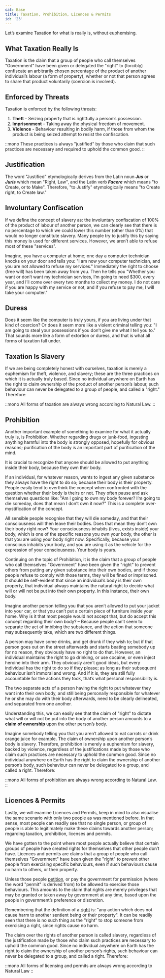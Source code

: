 ```yaml
---
cat: Base
title: Taxation, Prohibition, Licences & Permits
id: '23'
---
```



Let’s examine Taxation for what is really is, without euphemising.

## What Taxation Really Is
Taxation is the claim that a group of people who call themselves "Government" have been given or delegated the "right" to (forcibly) confiscate an arbitrarily chosen percentage of the product of another individual’s labour (a form of property), whether or not that person agrees to share that product voluntarily (coercion is involved).

## Enforced by Threats
Taxation is enforced by the following threats:

1. **Theft** -  Seizing property that is rightfully a person’s possession.
2. **Imprisonment** - Taking away the physical freedom of movement.
3. **Violence** - Behaviour resulting in bodily harm, if those from whom the product is being seized attempt to resist the confiscation.

::mono
These practices is always "justified" by those who claim that such practices are necessary and required to uphold the common good.
::

## Justification

The word "Justified" etymologically derives from the Latin noun **_Jus_** or **_Juris_** which mean "Right, Law", and the Latin verb **_Facere_** which means "to Create, or to Make". Therefore, "to Justify" etymologically means "to Create right, to Create law."

## Involuntary Confiscation
If we define the concept of slavery as: the involuntary confiscation of 100% of the product of labour of another person, we can clearly see that there is no percentage to which we could lower this number (other than 0%) that would no longer constitute slavery. Many people try to justify this by saying this money is used for different services. However, we aren’t able to refuse most of these "services".

Imagine, you have a computer at home; one day a computer technician knocks on your door and tells you: "I am now your computer technician, and you are not allowed to refuse my services." Immediately the right to choose (free will) has been taken away from you. Then he tells you "Whether you want or don’t want my technician services, I’m going to need $300, every year, and I’ll come over every two months to collect my money. I do not care if you are happy with my service or not, and if you refuse to pay me, I will take your computer."

## Duress

Does it seem like the computer is truly yours, if you are living under that kind of coercion? Or does it seem more like a violent criminal telling you: "I am going to steal your possessions if you don’t give me what I tell you to." That sounds more like a form of extortion or duress, and that is what all forms of taxation fall under.

## Taxation Is Slavery
If we are being completely honest with ourselves, taxation is merely a euphemism for theft, violence, and slavery; these are the three practices on which it is actually truly based. Since no individual anywhere on Earth has the right to claim ownership of the product of another person’s labour, such behaviour can never be delegated to a group of people, and called a "right." Therefore:

::mono
All forms of taxation are always wrong according to Natural Law.
::

## Prohibition
Another important example of something to examine for what it actually truly is, is Prohibition. Whether regarding drugs or junk-food, ingesting anything harmful into the body is strongly opposed, hopefully for obvious reasons; purification of the body is an important part of purification of the mind.

<span class="desc">It is crucial to recognize that anyone should be allowed to put anything inside their body, because they own their body.</span>

If an individual, for whatever reason, wants to ingest any given substance they always have the right to do so; because their body is their property. People easily tend to overthink the concept when confronted with the question whether their body is theirs or not. They often pause and ask themselves questions like: "Am I going to own my body forever? I’m going to die someday, does that mean I don’t own it now?" This is a complete over-mystification of the concept.

All sensible people recognise that they will die someday, and that their consciousness will then leave their bodies. Does that mean they don’t own their body right now? Your consciousness inhabits (lives, exists inside) your body, which is one of the specific reasons you own your body, the other is that you are using your body right now. Specifically, because your conscious inhabits your body, and you are using it as the vehicle for the expression of your consciousness. Your body is yours.

Continuing on the topic of Prohibition, it is the claim that a group of people who call themselves "Government" have been given the "right" to prevent others from putting any given substance into their own bodies, and if those people refuse to comply with those terms, they will be fined or imprisoned. It should be self-evident that since an individual’s body is their own property, that individual always maintains the natural right to decide what will or will not be put into their own property. In this instance, their own body.

Imagine another person telling you that you aren’t allowed to put your jacket into your car, or that you can’t put a certain piece of furniture inside your home. Why is it that most people would not accept that, but do accept this concept regarding their own body? – Because people can’t seem to separate the act of imbibing the substance, and the action that someone may subsequently take, which are two different things.

A person may have some drinks, and get drunk if they wish to; but if that person goes out on the street afterwards and starts beating somebody up for no reason, they obviously have no right to do that. However, an individual
maintains the right to go drinking, or use cocaine, or even inject heroine into their arm. They obviously aren’t good ideas, but every individual has the right to do so if they please; as long as their subsequent behaviour isn’t immoral and wrong. And if it is, they are still fully accountable for the actions they took, that’s what personal responsibility is.

The two separate acts of a person having the right to put whatever they want into their own body, and still being personally responsible for whatever he or she may do with their body afterwards, need to be clearly delineated, and separated from one another.

<span class="desc">Understanding this, we can easily see that the claim of "right" to dictate what will or will not be put into the body of another person amounts to a <b class="font-bold underline">claim of ownership</b> upon the other person’s body.</span>

Imagine somebody telling you that you aren’t allowed to eat carrots or drink orange juice for example. The claim of ownership upon another person’s body is slavery. Therefore, prohibition is merely a euphemism for slavery, backed by violence, regardless of the justifications made by those who claim such practices are necessary to uphold the common good. Since no individual anywhere on Earth has the right to claim the ownership of another person’s body, such behaviour can never be delegated to a group, and called a right. Therefore:

::mono
All forms of prohibition are always wrong according to Natural Law.
::


## Licences & Permits
Lastly, we will examine Licences and Permits, keep in mind to also visualise the same scenario with only two people as was mentioned before. In that sense, most people can readily see that no single person, or group of people is able to legitimately make these claims towards another person; regarding taxation, prohibition, licenses and permits.

We have gotten to the point where most people actually believe that certain groups of people have created rights for themselves that other people don’t have. Licences and permits are claims that a group of people who call themselves "Government" have been given the "right" to prevent other people from exercising specific behaviours, even if such behaviours cause no harm to others, or their property.

Unless those people [petition](/resources/definitions#petition), or pay the government for permission (where the word "permit" is derived from) to be allowed to exercise those behaviours. This amounts to the claim that rights are merely privileges that may be granted or taken away by government at any time, based upon the people in government’s preference or discretion.

Remembering that the definition of a [right](/resources/definitions#right) is: "any action which does not cause harm to another sentient being or their property". It can be readily seen that there is no such thing as the "right" to stop someone from exercising a right, since rights cause no harm.

The claim over the rights of another person is called slavery, regardless of the justification made by those who claim such practices are necessary to uphold the common good. Since no individual anywhere on Earth has the right to claim the ownership of another person’s rights, such behaviour can never be delegated to a group, and called a right. Therefore:

::mono
All forms of licensing and permits are always wrong according to Natural Law
::